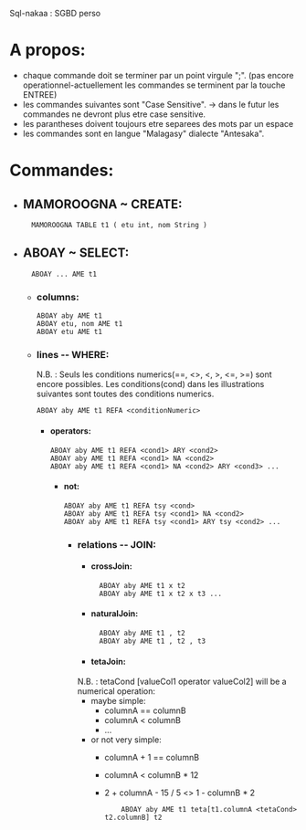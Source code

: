 Sql-nakaa : SGBD perso

# A propos:
* chaque commande doit se terminer par un point virgule ";".
(pas encore operationnel-actuellement les commandes se terminent par la touche ENTREE)
* les commandes suivantes sont "Case Sensitive".
    → dans le futur les commandes ne devront plus etre case sensitive.
* les parantheses doivent toujours etre separees des mots par un espace
* les commandes sont en langue "Malagasy" dialecte "Antesaka".

# Commandes:
* ## MAMOROOGNA ~ CREATE:
        MAMOROOGNA TABLE t1 ( etu int, nom String )
  
* ## ABOAY ~ SELECT:
        ABOAY ... AME t1
    - ### columns:
          ABOAY aby AME t1
          ABOAY etu, nom AME t1
          ABOAY etu AME t1
    - ### lines -- WHERE:
      N.B. : Seuls les conditions numerics(==, <>, <, >, <=, >=) sont encore possibles.
      Les conditions(cond) dans les illustrations suivantes sont toutes des conditions numerics.
    
          ABOAY aby AME t1 REFA <conditionNumeric>
      - #### operators:
            ABOAY aby AME t1 REFA <cond1> ARY <cond2>
            ABOAY aby AME t1 REFA <cond1> NA <cond2>
            ABOAY aby AME t1 REFA <cond1> NA <cond2> ARY <cond3> ...
        - #### not:
              ABOAY aby AME t1 REFA tsy <cond>
              ABOAY aby AME t1 REFA tsy <cond1> NA <cond2>
              ABOAY aby AME t1 REFA tsy <cond1> ARY tsy <cond2> ...
          - ### relations -- JOIN:
              - #### crossJoin:
                      ABOAY aby AME t1 x t2 
                      ABOAY aby AME t1 x t2 x t3 ...
              - #### naturalJoin:
                      ABOAY aby AME t1 , t2
                      ABOAY aby AME t1 , t2 , t3
              - #### tetaJoin:
              N.B. : tetaCond [valueCol1 operator valueCol2] will be a numerical operation:
              - maybe simple: 
                - columnA == columnB
                - columnA < columnB
                - ...
              - or not very simple: 
                - columnA + 1 == columnB
                - columnA < columnB * 12
                - 2 + columnA - 15 / 5 <> 1 - columnB * 2 

                          ABOAY aby AME t1 teta[t1.columnA <tetaCond> t2.columnB] t2